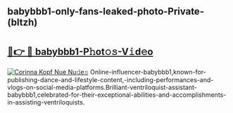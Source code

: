 ## babybbb1-only-fans​-leaked-photo​-Private-(bltzh)


# <h2><a href="https://mediaupload.pro?title=babybbb1&ref=git">🔗👉 🔴 babybbb1-P𝚑ot𝚘𝚜-V𝚒d𝚎o</a></h2>

[![Corinna Kopf Nue Nu𝚍e𝚜](https://i.imgur.com/0qMVB7G.gif)](https://mediaupload.pro?title=babybbb1&ref=git)
Online-influencer-babybbb1,known-for-publishing-dance-and-lifestyle-content,-including-performances-and-vlogs-on-social-media-platforms.Brilliant-ventriloquist-assistant-babybbb1,celebrated-for-their-exceptional-abilities-and-accomplishments-in-assisting-ventriloquists.  